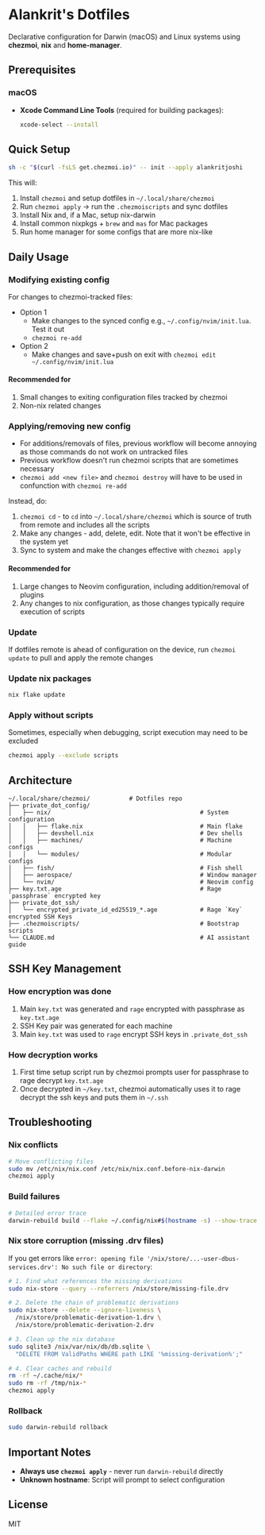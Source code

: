 # Alankrit's Dotfiles

Declarative configuration for Darwin (macOS) and Linux systems using **chezmoi**, **nix** and **home-manager**.

## Prerequisites

### macOS

- **Xcode Command Line Tools** (required for building packages):

  ```bash
  xcode-select --install
  ```

## Quick Setup

```bash
sh -c "$(curl -fsLS get.chezmoi.io)" -- init --apply alankritjoshi
```

This will:

1. Install `chezmoi` and setup dotfiles in `~/.local/share/chezmoi` 
2. Run `chezmoi apply` -> run the `.chezmoiscripts` and sync dotfiles
3. Install Nix and, if a Mac, setup nix-darwin
4. Install common nixpkgs + `brew` and `mas` for Mac packages 
5. Run home manager for some configs that are more nix-like

## Daily Usage

### Modifying existing config

For changes to chezmoi-tracked files:

- Option 1
  - Make changes to the synced config e.g., `~/.config/nvim/init.lua`. Test it out
  - `chezmoi re-add`
- Option 2
  - Make changes and save+push on exit with `chezmoi edit ~/.config/nvim/init.lua`

#### Recommended for

1. Small changes to exiting configuration files tracked by chezmoi
2. Non-nix related changes

### Applying/removing new config

- For additions/removals of files, previous workflow will become annoying as those commands do not work on untracked files
- Previous workflow doesn't run chezmoi scripts that are sometimes necessary
- `chezmoi add <new file>` and `chezmoi destroy` will have to be used in confunction with `chezmoi re-add`

Instead, do:

1. `chezmoi cd` - to `cd` into `~/.local/share/chezmoi` which is source of truth from remote and includes all the scripts
2. Make any changes - add, delete, edit. Note that it won't be effective in the system yet
3. Sync to system and make the changes effective with `chezmoi apply`

#### Recommended for

1. Large changes to Neovim configuration, including addition/removal of plugins
2. Any changes to nix configuration, as those changes typically require execution of scripts

### Update

If dotfiles remote is ahead of configuration on the device, run `chezmoi update` to pull and apply the remote changes

### Update nix packages

```bash
nix flake update
```

### Apply without scripts

Sometimes, especially when debugging, script execution may need to be excluded

```bash
chezmoi apply --exclude scripts
```

## Architecture

```
~/.local/share/chezmoi/           # Dotfiles repo
├── private_dot_config/
│   ├── nix/                                          # System configuration
│   │   ├── flake.nix                                 # Main flake
│   │   ├── devshell.nix                              # Dev shells
│   │   ├── machines/                                 # Machine configs
│   │   └── modules/                                  # Modular configs
│   ├── fish/                                         # Fish shell
│   ├── aerospace/                                    # Window manager
│   └── nvim/                                         # Neovim config
├── key.txt.age                                       # Rage `passphrase` encrypted key
├── private_dot_ssh/
│   └── encrypted_private_id_ed25519_*.age            # Rage `Key` encrypted SSH Keys
├── .chezmoiscripts/                                  # Bootstrap scripts
└── CLAUDE.md                                         # AI assistant guide
```

## SSH Key Management

### How encryption was done

1. Main `key.txt` was generated and `rage` encrypted with passphrase as `key.txt.age`
2. SSH Key pair was generated for each machine
3. Main `key.txt` was used to `rage` encrypt SSH keys in `.private_dot_ssh`

### How decryption works

1. First time setup script run by chezmoi prompts user for passphrase to rage decrypt `key.txt.age`
2. Once decrypted in `~/key.txt`, chezmoi automatically uses it to rage decrypt the ssh keys and puts them in `~/.ssh`

## Troubleshooting

### Nix conflicts

```bash
# Move conflicting files
sudo mv /etc/nix/nix.conf /etc/nix/nix.conf.before-nix-darwin
chezmoi apply
```

### Build failures

```bash
# Detailed error trace
darwin-rebuild build --flake ~/.config/nix#$(hostname -s) --show-trace
```

### Nix store corruption (missing .drv files)

If you get errors like `error: opening file '/nix/store/...-user-dbus-services.drv': No such file or directory`:

```bash
# 1. Find what references the missing derivations
sudo nix-store --query --referrers /nix/store/missing-file.drv

# 2. Delete the chain of problematic derivations
sudo nix-store --delete --ignore-liveness \
  /nix/store/problematic-derivation-1.drv \
  /nix/store/problematic-derivation-2.drv

# 3. Clean up the nix database
sudo sqlite3 /nix/var/nix/db/db.sqlite \
  "DELETE FROM ValidPaths WHERE path LIKE '%missing-derivation%';"

# 4. Clear caches and rebuild
rm -rf ~/.cache/nix/*
sudo rm -rf /tmp/nix-*
chezmoi apply
```

### Rollback

```bash
sudo darwin-rebuild rollback
```

## Important Notes

- **Always use `chezmoi apply`** - never run `darwin-rebuild` directly
- **Unknown hostname**: Script will prompt to select configuration

## License

MIT
